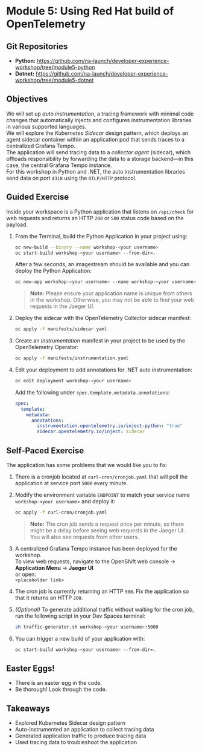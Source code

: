 # Module 5: Using Red Hat build of OpenTelemetry

## Git Repositories

- **Python:** https://github.com/na-launch/developer-experience-workshop/tree/module5-python  
- **Dotnet:** https://github.com/na-launch/developer-experience-workshop/tree/module5-dotnet

## Objectives

We will set up *auto instrumentation*, a tracing framework with minimal code changes that automatically injects and configures instrumentation libraries in various supported languages.  
We will explore the *Kubernetes Sidecar* design pattern, which deploys an agent sidecar container within an application pod that sends traces to a centralized Grafana Tempo.  
The application will send tracing data to a *collector agent* (sidecar), which offloads responsibility by forwarding the data to a storage backend—in this case, the central Grafana Tempo instance.  
For this workshop in Python and .NET, the auto instrumentation libraries send data on port `4318` using the `OTLP/HTTP` protocol.

## Guided Exercise

Inside your workspace is a Python application that listens on `/api/check` for web requests and returns an HTTP `200` or `500` status code based on the payload.

1. From the Terminal, build the Python Application in your project using:

    ```sh
    oc new-build --binary --name workshop-<your username>
    oc start-build workshop-<your username> --from-dir=.
    ```

    After a few seconds, an imagestream should be available and you can deploy the Python Application:

    ```sh
    oc new-app workshop-<your username> --name workshop-<your username>
    ```

    > **Note:** Please ensure your application name is unique from others in the workshop. Otherwise, you may not be able to find your web requests in the Jaeger UI.

2. Deploy the sidecar with the OpenTelemetry Collector sidecar manifest:

    ```sh
    oc apply -f manifests/sidecar.yaml
    ```

3. Create an *Instrumentation* manifest in your project to be used by the OpenTelemetry Operator:

    ```sh
    oc apply -f manifests/instrumentation.yaml
    ```

4. Edit your deployment to add annotations for .NET auto instrumentation:

    ```sh
    oc edit deployment workshop-<your username>
    ```

    Add the following under `spec.template.metadata.annotations`:

    ```yaml
    spec:
      template:
        metadata:
          annotations:
            instrumentation.opentelemetry.io/inject-python: "true"
            sidecar.opentelemetry.io/inject: sidecar
    ```

## Self-Paced Exercise

The application has some problems that we would like you to fix:

1. There is a cronjob located at `curl-cron/cronjob.yaml` that will poll the application at service port `5000` every minute.

2. Modify the environment variable `ENDPOINT` to match your service name `workshop-<your username>` and deploy it:

    ```sh
    oc apply -f curl-cron/cronjob.yaml
    ```

    > **Note:** The cron job sends a request once per minute, so there might be a delay before seeing web requests in the Jaeger UI.  
    > You will also see requests from other users.

3. A centralized Grafana Tempo instance has been deployed for the workshop.  
   To view web requests, navigate to the OpenShift web console → **Application Menu** → **Jaeger UI**  
   or open:  
   `<placeholder link>`

4. The cron job is currently returning an HTTP `500`. Fix the application so that it returns an HTTP `200`.

5. *(Optional)* To generate additional traffic without waiting for the cron job, run the following script in your Dev Spaces terminal:

    ```sh
    sh traffic-generator.sh workshop-<your username>:5000
    ```

6. You can trigger a new build of your application with:

    ```sh
    oc start-build workshop-<your username> --from-dir=.
    ```

## Easter Eggs!

- There is an easter egg in the code.  
- Be thorough! Look through the code.

## Takeaways

- Explored Kubernetes Sidecar design pattern  
- Auto-instrumented an application to collect tracing data  
- Generated application traffic to produce tracing data  
- Used tracing data to troubleshoot the application
